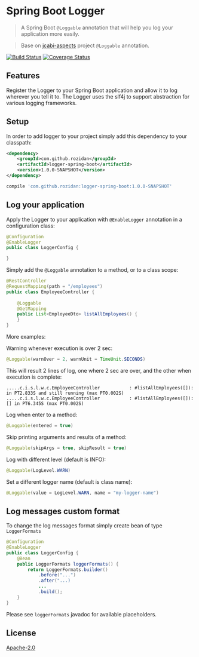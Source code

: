 # Spring Boot Logger
> A Spring Boot `@Loggable` annotation that will help you log your application more easily.

> Base on [jcabi-aspects](http://aspects.jcabi.com/annotation-loggable.html) project `@Loggable` annotation.

[![Build Status](https://travis-ci.org/rozidan/logger-spring-boot.svg?branch=master)](https://travis-ci.org/rozidan/logger-spring-boot)
[![Coverage Status](https://coveralls.io/repos/github/rozidan/logger-spring-boot/badge.svg?branch=master)](https://coveralls.io/github/rozidan/logger-spring-boot?branch=master)

## Features
Register the Logger to your Spring Boot application and allow it to log wherever you tell it to.
The Logger uses the slf4j to support abstraction for various logging frameworks.

## Setup

In order to add logger to your project simply add this dependency to your classpath:

```xml
<dependency>
    <groupId>com.github.rozidan</groupId>
    <artifactId>logger-spring-boot</artifactId>
    <version>1.0.0-SNAPSHOT</version>
</dependency>
```

```groovy
compile 'com.github.rozidan:logger-spring-boot:1.0.0-SNAPSHOT'
```

## Log your application

Apply the Logger to your application with `@EnableLogger` annotation in a configuration class:

```java
@Configuration
@EnableLogger
public class LoggerConfig {

}
```

Simply add the `@Loggable` annotation to a method, or to a class scope:

```java
@RestController
@RequestMapping(path = "/employees")
public class EmployeeController {
	
	@Loggable
	@GetMapping
	public List<EmployeeDto> listAllEmployees() {
	}
}
```
More examples:

Warning whenever execution is over 2 sec:
```java
@Loggable(warnOver = 2, warnUnit = TimeUnit.SECONDS)
```
This will result 2 lines of log, one where 2 sec are over, and the other when execution is complete:
```text
.....c.i.s.l.w.c.EmployeeController           : #listAllEmployees([]): in PT2.833S and still running (max PT0.002S)
.....c.i.s.l.w.c.EmployeeController           : #listAllEmployees([]): [] in PT6.345S (max PT0.002S)
```

Log when enter to a method:
```java
@Loggable(entered = true)
```

Skip printing arguments and results of a method:
```java
@Loggable(skipArgs = true, skipResult = true)
```

Log with different level (default is INFO):
```java
@Loggable(LogLevel.WARN)
```

Set a different logger name (default is class name):
```java
@Loggable(value = LogLevel.WARN, name = "my-logger-name")
```

## Log messages custom format

To change the log messages format simply create bean of type `LoggerFormats`

```java
@Configuration
@EnableLogger
public class LoggerConfig {
	@Bean
	public LoggerFormats loggerFormats() {
		return LoggerFormats.builder()
			.before("...")
			.after("...)
			...
			.build();
	}
}
```
Please see `loggerFormats` javadoc for available placeholders.



## License

[Apache-2.0](http://www.apache.org/licenses/LICENSE-2.0)
